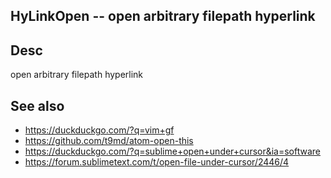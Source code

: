 
<!---
### <beg-file_info>
### document_metadata:
###   - caption: "__blank__"
###     desc: |
###         * AUTO-GENERATED-FILE ;; any direct edits will be lost
###     seeinstead: |
###         *  href="smartpath://mytrybits/t/trytexteditor/txt/blogtef.yaml.txt" find="uuid01rrmy004"
### <end-file_info>
--->

## HyLinkOpen               --  open arbitrary filepath hyperlink

## Desc
open arbitrary filepath hyperlink

## See also
* https://duckduckgo.com/?q=vim+gf
* https://github.com/t9md/atom-open-this
* https://duckduckgo.com/?q=sublime+open+under+cursor&ia=software
* https://forum.sublimetext.com/t/open-file-under-cursor/2446/4


